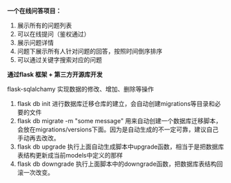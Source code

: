 **一个在线问答项目：**
1. 展示所有的问题列表
2. 可以在线提问（鉴权通过）
3. 展示问题详情
4. 问题下展示所有人针对问题的回答，按照时间倒序排序
5. 可以通过关键字搜索对应的问题



**通过flask 框架 + 第三方开源库开发**






flask-sqlalchamy 实现数据的修改、增加、删除等操作
1. flask db init 进行数据库迁移仓库的建立，会自动创建migrations等目录和必要的文件
2. flask db migrate -m "some message" 用来自动创建一个数据库迁移脚本，会放在migrations/versions下面。因为是自动生成的不一定可靠，建议自己手动再去改改。
3. flask db upgrade 执行上面自动生成脚本中upgrade函数，相当于是把数据库表结构更新成当前models中定义的那样
4. flask db downgrade 执行上面脚本中的downgrade函数，把数据库表结构回滚一次改变。
